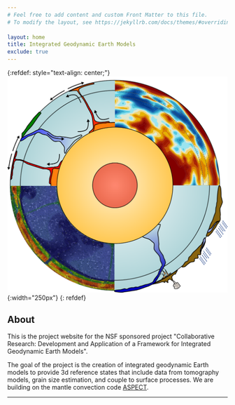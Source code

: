 ```yaml
---
# Feel free to add content and custom Front Matter to this file.
# To modify the layout, see https://jekyllrb.com/docs/themes/#overriding-theme-defaults

layout: home
title: Integrated Geodynamic Earth Models
exclude: true
---
```


{:refdef: style="text-align: center;"}
![Logo](images/logo.png){:width="250px"}
{: refdef}

## About

This is the project website for the NSF sponsored project "Collaborative
Research: Development and Application of a Framework for Integrated Geodynamic
Earth Models".

The goal of the project is the creation of integrated geodynamic Earth models
to provide 3d reference states that include data from tomography models,
grain size estimation, and couple to surface processes. We are building
on the mantle convection code [ASPECT](https://aspect.geodynamics.org).


***
